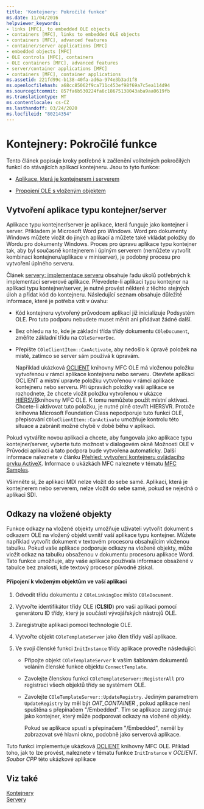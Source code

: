 ```yaml
---
title: 'Kontejnery: Pokročilé funkce'
ms.date: 11/04/2016
helpviewer_keywords:
- links [MFC], to embedded OLE objects
- containers [MFC], links to embedded OLE objects
- containers [MFC], advanced features
- container/server applications [MFC]
- embedded objects [MFC]
- OLE controls [MFC], containers
- OLE containers [MFC], advanced features
- server/container applications [MFC]
- containers [MFC], container applications
ms.assetid: 221fd99c-b138-40fa-ad6a-974e3b3ad1f8
ms.openlocfilehash: a68cc85062f9ca711c453ef98f69a7c5ea114d94
ms.sourcegitcommit: 857fa6b530224fa6c18675138043aba9aa0619fb
ms.translationtype: MT
ms.contentlocale: cs-CZ
ms.lasthandoff: 03/24/2020
ms.locfileid: "80214354"
---
```

# <a name="containers-advanced-features"></a>Kontejnery: Pokročilé funkce

Tento článek popisuje kroky potřebné k začlenění volitelných pokročilých funkcí do stávajících aplikací kontejneru. Jsou to tyto funkce:

- [Aplikace, která je kontejnerem i serverem](#_core_creating_a_container_server_application)

- [Propojení OLE s vloženým objektem](#_core_links_to_embedded_objects)

##  <a name="creating-a-containerserver-application"></a><a name="_core_creating_a_container_server_application"></a>Vytvoření aplikace typu kontejner/server

Aplikace typu kontejner/server je aplikace, která funguje jako kontejner i server. Příkladem je Microsoft Word pro Windows. Word pro dokumenty Windows můžete vložit do jiných aplikací a můžete také vkládat položky do Wordu pro dokumenty Windows. Proces pro úpravu aplikace typu kontejner tak, aby byl současně kontejnerem i úplným serverem (nemůžete vytvořit kombinaci kontejneru/aplikace v miniserver), je podobný procesu pro vytvoření úplného serveru.

Článek [servery: implementace serveru](../mfc/servers-implementing-a-server.md) obsahuje řadu úkolů potřebných k implementaci serverové aplikace. Převedete-li aplikaci typu kontejner na aplikaci typu kontejner/server, je nutné provést některé z těchto stejných úloh a přidat kód do kontejneru. Následující seznam obsahuje důležité informace, které je potřeba vzít v úvahu:

- Kód kontejneru vytvořený průvodcem aplikací již inicializuje Podsystém OLE. Pro tuto podporu nebudete muset měnit ani přidávat žádné další.

- Bez ohledu na to, kde je základní třída třídy dokumentu `COleDocument`, změňte základní třídu na `COleServerDoc`.

- Přepište `COleClientItem::CanActivate`, aby nedošlo k úpravě položek na místě, zatímco se server sám používá k úpravám.

   Například ukázková [OCLIENT](../overview/visual-cpp-samples.md) knihovny MFC OLE má vloženou položku vytvořenou v rámci aplikace kontejneru nebo serveru. Otevřete aplikaci OCLIENT a místní upravte položku vytvořenou v rámci aplikace kontejneru nebo serveru. Při úpravách položky vaší aplikace se rozhodnete, že chcete vložit položku vytvořenou v ukázce [HIERSVR](../overview/visual-cpp-samples.md)knihovny MFC OLE. K tomu nemůžete použít místní aktivaci. Chcete-li aktivovat tuto položku, je nutné plně otevřít HIERSVR. Protože knihovna Microsoft Foundation Class nepodporuje tuto funkci OLE, přepisování `COleClientItem::CanActivate` umožňuje kontrolu této situace a zabránit možné chybě v době běhu v aplikaci.

Pokud vytváříte novou aplikaci a chcete, aby fungovala jako aplikace typu kontejner/server, vyberte tuto možnost v dialogovém okně Možnosti OLE v Průvodci aplikací a tato podpora bude vytvořena automaticky. Další informace naleznete v článku [Přehled: vytvoření kontejneru ovládacího prvku ActiveX](../mfc/reference/creating-an-mfc-activex-control-container.md). Informace o ukázkách MFC naleznete v tématu [MFC Samples](../overview/visual-cpp-samples.md#mfc-samples).

Všimněte si, že aplikaci MDI nelze vložit do sebe samé. Aplikaci, která je kontejnerem nebo serverem, nelze vložit do sebe samé, pokud se nejedná o aplikaci SDI.

##  <a name="links-to-embedded-objects"></a><a name="_core_links_to_embedded_objects"></a>Odkazy na vložené objekty

Funkce odkazy na vložené objekty umožňuje uživateli vytvořit dokument s odkazem OLE na vložený objekt uvnitř vaší aplikace typu kontejner. Můžete například vytvořit dokument v textovém procesoru obsahujícím vloženou tabulku. Pokud vaše aplikace podporuje odkazy na vložené objekty, může vložit odkaz na tabulku obsaženou v dokumentu procesoru aplikace Word. Tato funkce umožňuje, aby vaše aplikace používala informace obsažené v tabulce bez znalosti, kde textový procesor původně získal.

#### <a name="to-link-to-embedded-objects-in-your-application"></a>Připojení k vloženým objektům ve vaší aplikaci

1. Odvodit třídu dokumentu z `COleLinkingDoc` místo `COleDocument`.

1. Vytvořte identifikátor třídy OLE (**CLSID**) pro vaši aplikaci pomocí generátoru ID třídy, který je součástí vývojářských nástrojů OLE.

1. Zaregistrujte aplikaci pomocí technologie OLE.

1. Vytvořte objekt `COleTemplateServer` jako člen třídy vaší aplikace.

1. Ve svojí členské funkci `InitInstance` třídy aplikace proveďte následující:

   - Připojte objekt `COleTemplateServer` k vašim šablonám dokumentů voláním členské funkce objektu `ConnectTemplate`.

   - Zavolejte členskou funkci `COleTemplateServer::RegisterAll` pro registraci všech objektů třídy se systémem OLE.

   - Zavolejte `COleTemplateServer::UpdateRegistry`. Jediným parametrem `UpdateRegistry` by měl být *OAT_CONTAINER* , pokud aplikace není spuštěna s přepínačem "/Embedded". Tím se aplikace zaregistruje jako kontejner, který může podporovat odkazy na vložené objekty.

      Pokud se aplikace spustí s přepínačem "/Embedded", neměl by zobrazovat své hlavní okno, podobně jako serverová aplikace.

Tuto funkci implementuje ukázková [OCLIENT](../overview/visual-cpp-samples.md) knihovny MFC OLE. Příklad toho, jak to lze provést, naleznete v tématu funkce `InitInstance` v *OCLIENT. Soubor CPP* této ukázkové aplikace

## <a name="see-also"></a>Viz také

[Kontejnery](../mfc/containers.md)<br/>
[Servery](../mfc/servers.md)
